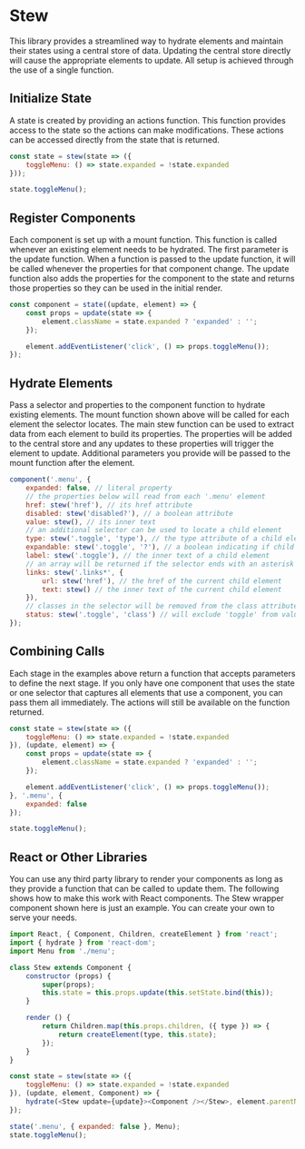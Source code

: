 # Stew
This library provides a streamlined way to hydrate elements and maintain their states using a central store of data. Updating the central store directly will cause the appropriate elements to update. All setup is achieved through the use of a single function.

## Initialize State
A state is created by providing an actions function. This function provides access to the state so the actions can make modifications. These actions can be accessed directly from the state that is returned.

```js
const state = stew(state => ({
    toggleMenu: () => state.expanded = !state.expanded
}));

state.toggleMenu();
```

## Register Components
Each component is set up with a mount function. This function is called whenever an existing element needs to be hydrated. The first parameter is the update function. When a function is passed to the update function, it will be called whenever the properties for that component change. The update function also adds the properties for the component to the state and returns those properties so they can be used in the initial render.

```js
const component = state((update, element) => {
	const props = update(state => {
		element.className = state.expanded ? 'expanded' : '';
	});

	element.addEventListener('click', () => props.toggleMenu());
});
```

## Hydrate Elements
Pass a selector and properties to the component function to hydrate existing elements. The mount function shown above will be called for each element the selector locates. The main stew function can be used to extract data from each element to build its properties. The properties will be added to the central store and any updates to these properties will trigger the element to update. Additional parameters you provide will be passed to the mount function after the element.

```js
component('.menu', {
	expanded: false, // literal property
	// the properties below will read from each '.menu' element
	href: stew('href'), // its href attribute
	disabled: stew('disabled?'), // a boolean attribute
	value: stew(), // its inner text
	// an additional selector can be used to locate a child element
	type: stew('.toggle', 'type'), // the type attribute of a child element
	expandable: stew('.toggle', '?'), // a boolean indicating if child exists
	label: stew('.toggle'), // the inner text of a child element
	// an array will be returned if the selector ends with an asterisk
	links: stew('.links*', {
		url: stew('href'), // the href of the current child element
		text: stew() // the inner text of the current child element
	}),
	// classes in the selector will be removed from the class attribute
	status: stew('.toggle', 'class') // will exclude 'toggle' from value
});
```

## Combining Calls
Each stage in the examples above return a function that accepts parameters to define the next stage. If you only have one component that uses the state or one selector that captures all elements that use a component, you can pass them all immediately. The actions will still be available on the function returned.

```js
const state = stew(state => ({
    toggleMenu: () => state.expanded = !state.expanded
}), (update, element) => {
	const props = update(state => {
		element.className = state.expanded ? 'expanded' : '';
	});

	element.addEventListener('click', () => props.toggleMenu());
}, '.menu', {
	expanded: false
});

state.toggleMenu();
```

## React or Other Libraries
You can use any third party library to render your components as long as they provide a function that can be called to update them. The following shows how to make this work with React components. The Stew wrapper component shown here is just an example. You can create your own to serve your needs.

```js
import React, { Component, Children, createElement } from 'react';
import { hydrate } from 'react-dom';
import Menu from './menu';

class Stew extends Component {
	constructor (props) {
		super(props);
		this.state = this.props.update(this.setState.bind(this));
	}

	render () {
		return Children.map(this.props.children, ({ type }) => {
			return createElement(type, this.state);
		});
	}
}

const state = stew(state => ({
    toggleMenu: () => state.expanded = !state.expanded
}), (update, element, Component) => {
    hydrate(<Stew update={update}><Component /></Stew>, element.parentNode);
});

state('.menu', { expanded: false }, Menu);
state.toggleMenu();
```
